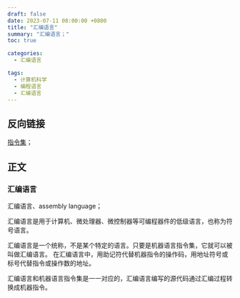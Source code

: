 ```yaml
---
draft: false
date: 2023-07-11 08:00:00 +0800
title: "汇编语言"
summary: "汇编语言；"
toc: true

categories:
  - 汇编语言

tags:
  - 计算机科学
  - 编程语言
  - 汇编语言
---
```


## 反向链接

[指令集](/post/computer-science/program/指令集)；

## 正文

### 汇编语言

汇编语言、assembly language；

汇编语言是用于计算机、微处理器、微控制器等可编程器件的低级语言，也称为符号语言。

汇编语言是一个统称，不是某个特定的语言。只要是机器语言指令集，它就可以被叫做汇编语言。
在汇编语言中，用助记符代替机器指令的操作码，用地址符号或标号代替指令或操作数的地址。

汇编语言和机器语言指令集是一一对应的，汇编语言编写的源代码通过汇编过程转换成机器指令。
